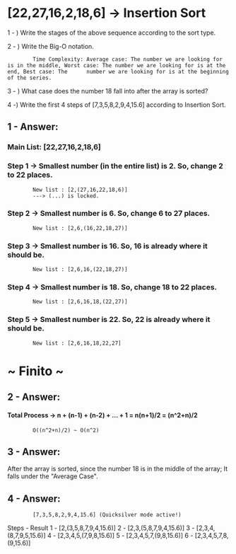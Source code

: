 # [22,27,16,2,18,6] -> Insertion Sort

1 - ) Write the stages of the above sequence according to the sort type.

2 - ) Write the Big-O notation.

            Time Complexity: Average case: The number we are looking for is in the middle, Worst case: The number we are looking for is at the end, Best case: The      number we are looking for is at the beginning of the series.

3 - ) What case does the number 18 fall into after the array is sorted? 

4 -) Write the first 4 steps of [7,3,5,8,2,9,4,15.6] according to Insertion Sort.

## 1 - Answer:

### Main List: [22,27,16,2,18,6]
### Step 1 -> Smallest number (in the entire list) is 2. So, change 2 to 22 places.
            New list : [2,(27,16,22,18,6)]
            ---> (...) is locked.
### Step 2 -> Smallest number  is 6. So, change 6 to 27 places.
            New list : [2,6,(16,22,18,27)] 
            
### Step 3 -> Smallest number  is 16. So, 16 is already where it should be.
            New list : [2,6,16,(22,18,27)]

### Step 4 -> Smallest number  is 18. So, change 18 to 22 places.
            New list : [2,6,16,18,(22,27)]
     
### Step 5 -> Smallest number  is 22. So, 22 is already where it should be.
            New list : [2,6,16,18,22,27]

# ~ Finito ~


## 2 - Answer:
#### Total Process -> n + (n-1) + (n-2) + ... + 1 = n(n+1)/2 = (n^2+n)/2 
            O((n^2+n)/2) ~ O(n^2)
           
## 3 - Answer:
After the array is sorted, since the number 18 is in the middle of the array; It falls under the "Average Case".

## 4 - Answer:
            [7,3,5,8,2,9,4,15.6] (Quicksilver mode active!)

Steps - Result
            1 - [2,(3,5,8,7,9,4,15.6)]
            2 - [2,3,(5,8,7,9,4,15.6)] 
            3 - [2,3,4,(8,7,9,5,15.6)]
            4 - [2,3,4,5,(7,9,8,15.6)]
            5 - [2,3,4,5,7,(9,8,15.6)]
            6 - [2,3,4,5,7,8,(9,15.6)]

